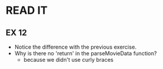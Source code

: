# READ IT

## EX 12

- Notice the difference with the previous exercise.
- Why is there no 'return' in the parseMovieData function?
  - because we didn't use curly braces
